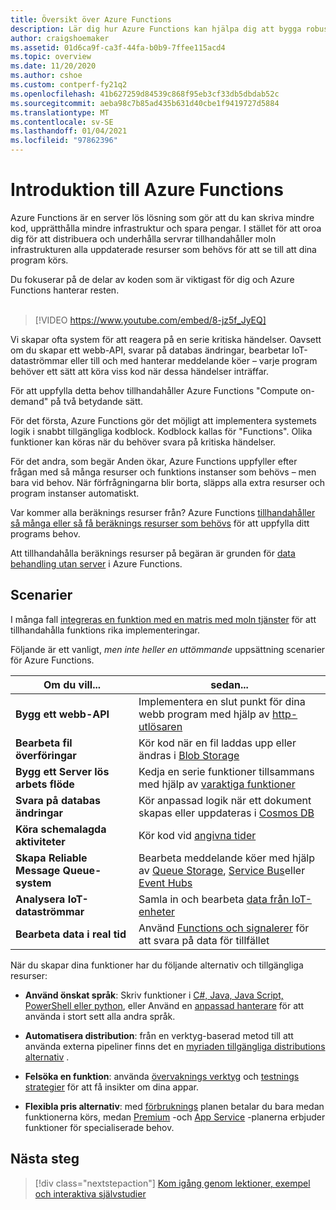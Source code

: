 ```yaml
---
title: Översikt över Azure Functions
description: Lär dig hur Azure Functions kan hjälpa dig att bygga robusta appar utan server.
author: craigshoemaker
ms.assetid: 01d6ca9f-ca3f-44fa-b0b9-7ffee115acd4
ms.topic: overview
ms.date: 11/20/2020
ms.author: cshoe
ms.custom: contperf-fy21q2
ms.openlocfilehash: 41b627259d84539c868f95eb3cf33db5dbdab52c
ms.sourcegitcommit: aeba98c7b85ad435b631d40cbe1f9419727d5884
ms.translationtype: MT
ms.contentlocale: sv-SE
ms.lasthandoff: 01/04/2021
ms.locfileid: "97862396"
---
```

# <a name="introduction-to-azure-functions"></a>Introduktion till Azure Functions

Azure Functions är en server lös lösning som gör att du kan skriva mindre kod, upprätthålla mindre infrastruktur och spara pengar. I stället för att oroa dig för att distribuera och underhålla servrar tillhandahåller moln infrastrukturen alla uppdaterade resurser som behövs för att se till att dina program körs.

Du fokuserar på de delar av koden som är viktigast för dig och Azure Functions hanterar resten.<br /><br />

> [!VIDEO https://www.youtube.com/embed/8-jz5f_JyEQ]

Vi skapar ofta system för att reagera på en serie kritiska händelser. Oavsett om du skapar ett webb-API, svarar på databas ändringar, bearbetar IoT-dataströmmar eller till och med hanterar meddelande köer – varje program behöver ett sätt att köra viss kod när dessa händelser inträffar.

För att uppfylla detta behov tillhandahåller Azure Functions "Compute on-demand" på två betydande sätt.

För det första, Azure Functions gör det möjligt att implementera systemets logik i snabbt tillgängliga kodblock. Kodblock kallas för "Functions". Olika funktioner kan köras när du behöver svara på kritiska händelser.

För det andra, som begär Anden ökar, Azure Functions uppfyller efter frågan med så många resurser och funktions instanser som behövs – men bara vid behov. När förfrågningarna blir borta, släpps alla extra resurser och program instanser automatiskt.

Var kommer alla beräknings resurser från? Azure Functions [tillhandahåller så många eller så få beräknings resurser som behövs](./functions-scale.md) för att uppfylla ditt programs behov.

Att tillhandahålla beräknings resurser på begäran är grunden för [data behandling utan server](https://azure.microsoft.com/solutions/serverless/) i Azure Functions.

## <a name="scenarios"></a>Scenarier

I många fall [integreras en funktion med en matris med moln tjänster](./functions-triggers-bindings.md) för att tillhandahålla funktions rika implementeringar.

Följande är ett vanligt, _men inte heller en uttömmande_ uppsättning scenarier för Azure Functions.

| Om du vill... | sedan... |
| --- | --- |
| **Bygg ett webb-API** | Implementera en slut punkt för dina webb program med hjälp av [http-utlösaren](./functions-bindings-http-webhook.md) |
| **Bearbeta fil överföringar** | Kör kod när en fil laddas upp eller ändras i [Blob Storage](./functions-bindings-storage-blob.md) |
| **Bygg ett Server lös arbets flöde** | Kedja en serie funktioner tillsammans med hjälp av [varaktiga funktioner](./durable/durable-functions-overview.md) |
| **Svara på databas ändringar** | Kör anpassad logik när ett dokument skapas eller uppdateras i [Cosmos DB](./functions-bindings-cosmosdb-v2.md) |
| **Köra schemalagda aktiviteter** | Kör kod vid [angivna tider](./functions-bindings-timer.md) |
| **Skapa Reliable Message Queue-system** | Bearbeta meddelande köer med hjälp av [Queue Storage](./functions-bindings-storage-queue.md), [Service Bus](./functions-bindings-service-bus.md)eller [Event Hubs](./functions-bindings-event-hubs.md) |
| **Analysera IoT-dataströmmar** | Samla in och bearbeta [data från IoT-enheter](./functions-bindings-event-iot.md) |
| **Bearbeta data i real tid** | Använd [Functions och signalerer](./functions-bindings-signalr-service.md) för att svara på data för tillfället |

När du skapar dina funktioner har du följande alternativ och tillgängliga resurser:

- **Använd önskat språk**: Skriv funktioner i [C#, Java, Java Script, PowerShell eller python](./supported-languages.md), eller Använd en [anpassad hanterare](./functions-custom-handlers.md) för att använda i stort sett alla andra språk.

- **Automatisera distribution**: från en verktyg-baserad metod till att använda externa pipeliner finns det en [myriaden tillgängliga distributions alternativ](./functions-deployment-technologies.md) .

- **Felsöka en funktion**: använda [övervaknings verktyg](./functions-monitoring.md) och [testnings strategier](./functions-test-a-function.md) för att få insikter om dina appar.

- **Flexibla pris alternativ**: med [förbruknings](./pricing.md) planen betalar du bara medan funktionerna körs, medan [Premium](./pricing.md) -och [App Service](./pricing.md) -planerna erbjuder funktioner för specialiserade behov.

## <a name="next-steps"></a>Nästa steg

> [!div class="nextstepaction"]
> [Kom igång genom lektioner, exempel och interaktiva självstudier](./functions-get-started.md)
